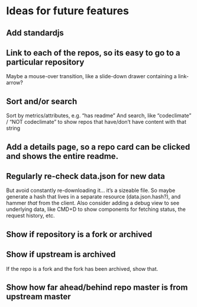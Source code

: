 # Ideas for future features

## Add standardjs


## Link to each of the repos, so its easy to go to a particular repository
Maybe a mouse-over transition, like a slide-down drawer containing a link-arrow?


## Sort and/or search
Sort by metrics/attributes, e.g. “has readme”
And search, like “codeclimate” / “NOT codeclimate” to show repos that have/don’t have content with that string


## Add a details page, so a repo card can be clicked and shows the entire readme.


## Regularly re-check data.json for new data
But avoid constantly re-downloading it… it’s a sizeable file.
So maybe generate a hash that lives in a separate resource (data.json.hash?), 
and hammer *that* from the client.
Also consider adding a debug view to see underlying data, 
like CMD+D to show components for fetching status, the request history, etc.


## Show if repository is a fork or archived


## Show if upstream is archived
If the repo is a fork and the fork has been archived, show that.


## Show how far ahead/behind repo master is from upstream master
